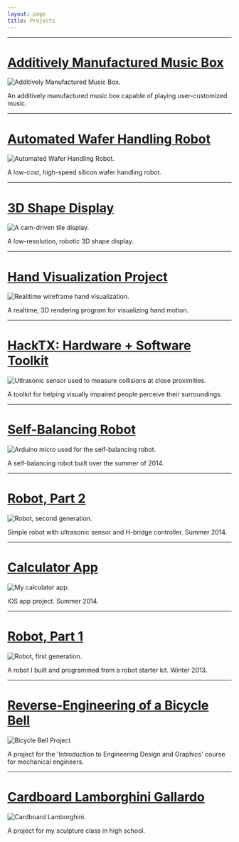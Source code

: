 ```yaml
---
layout: page
title: Projects
---
```



---

# [Additively Manufactured Music Box](/projects/music)

![Additively Manufactured Music Box.](/assets/music_box_3.jpg "Additively Manufactured Music Box.")

<div class="message">
An additively manufactured music box capable of playing user-customized music.
</div>

---

# [Automated Wafer Handling Robot](/projects/wafer)

![Automated Wafer Handling Robot.](/assets/robot_table_3.png "Automated Wafer Handling Robot.")

<div class="message">
A low-cost, high-speed silicon wafer handling robot.
</div>

---

# [3D Shape Display](/projects/display)

![A cam-driven tile display.](/assets/display2.jpg "A cam-driven tile display.")

<div class="message">
A low-resolution, robotic 3D shape display.
</div>

---

# [Hand Visualization Project](/projects/hand)

![Realitime wireframe hand visualization.](/assets/hand2.png "Realitime wireframe hand visualization.")

<div class="message">
A realtime, 3D rendering program for visualizing hand motion.
</div>

---

# [HackTX: Hardware + Software Toolkit](/projects/hacktx)

![Utlrasonic sensor used to measure collisions at close proximities.](/assets/hack/checker.jpg "Utlrasonic sensor used to measure collisions at close proximities.")

<div class="message">
A toolkit for helping visually impaired people perceive their surroundings.
</div>

---

# [Self-Balancing Robot](/projects/sb_robot)

![Arduino micro used for the self-balancing robot.](/assets/sb_s.jpg "Arduino micro used for the self-balancing robot.")

<div class="message">
A self-balancing robot built over the summer of 2014.
</div>

---

# [Robot, Part 2](/projects/robot_2)

![Robot, second generation.](/assets/r2_s2.jpg "Robot, second generation.")

<div class="message">
Simple robot with ultrasonic sensor and H-bridge controller. Summer 2014.
</div>

---

# [Calculator App](/projects/calculator)

![My calculator app.](/assets/calc_s.jpg "My calculator app.")

<div class="message">
iOS app project. Summer 2014.
</div>

---

# [Robot, Part 1](/projects/robot_1)

![Robot, first generation.](/assets/robot_s.jpg "Robot, first generation.")

<div class="message">
A robot I built and programmed from a robot starter kit. Winter 2013.
</div>

---

# [Reverse-Engineering of a Bicycle Bell](/projects/bike-bell)

![Bicycle Bell Project](/assets/3d_printed.jpg "Bicycle Bell Project")

<div class="message">
A project for the 'Introduction to Engineering Design and Graphics' course for mechanical engineers.
</div>

---

# [Cardboard Lamborghini Gallardo](/projects/lambo)

![Cardboard Lamborghini.](/assets/car_small.JPG "Cardboard Lamborghini")

<div class="message">
A project for my sculpture class in high school.
</div>

